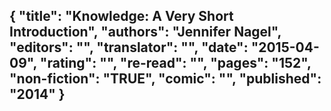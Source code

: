 {
 "title": "Knowledge: A Very Short Introduction",
 "authors": "Jennifer Nagel",
 "editors": "",
 "translator": "",
 "date": "2015-04-09",
 "rating": "",
 "re-read": "",
 "pages": "152",
 "non-fiction": "TRUE",
 "comic": "",
 "published": "2014"
}
---

